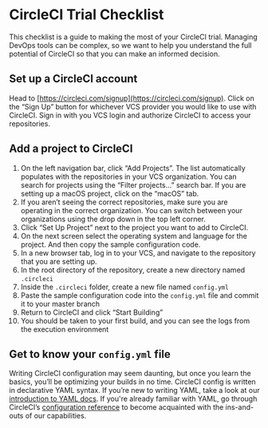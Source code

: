 # CircleCI Trial Checklist
This checklist is a guide to making the most of your CircleCI trial. Managing DevOps tools can be complex, so we want to help you understand the full potential of CircleCI so that you can make an informed decision.

## Set up a CircleCI account
Head to [https://circleci.com/signup](https://circleci.com/signup). Click on the “Sign Up” button for whichever VCS provider you would like to use with CircleCI. Sign in with you VCS login and authorize CircleCI to access your repositories.

## Add a project to CircleCI
1. On the left navigation bar, click “Add Projects”. The list automatically populates with the repositories in your VCS organization. You can search for projects using the “Filter projects…” search bar. If you are setting up a macOS project, click on the “macOS” tab.
2. If you aren’t seeing the correct repositories, make sure you are operating in the correct organization. You can switch between your organizations using the drop down in the top left corner.
3. Click “Set Up Project” next to the project you want to add to CircleCI.
4. On the next screen select the operating system and language for the project. And then copy the sample configuration code.
5. In a new browser tab, log in to your VCS, and navigate to the repository that you are setting up.
6. In the root directory of the repository, create a new directory named `.circleci`
7. Inside the `.circleci` folder, create a new file named `config.yml`
8. Paste the sample configuration code into the `config.yml` file and commit it to your master branch
9. Return to CircleCI and click “Start Building”
10. You should be taken to your first build, and you can see the logs from the execution environment

## Get to know your `config.yml` file
Writing CircleCI configuration may seem daunting, but once you learn the basics, you’ll be optimizing your builds in no time. CircleCI config is written in declarative YAML syntax. If you’re new to writing YAML, take a look at our [introduction to YAML docs](https://circleci.com/docs/2.0/writing-yaml/#section=configuration).
If you're already familiar with YAML, go through CircleCI’s [configuration reference](https://circleci.com/docs/2.0/configuration-reference/#section=configuration) to become acquainted with the ins-and-outs of our capabilities.
